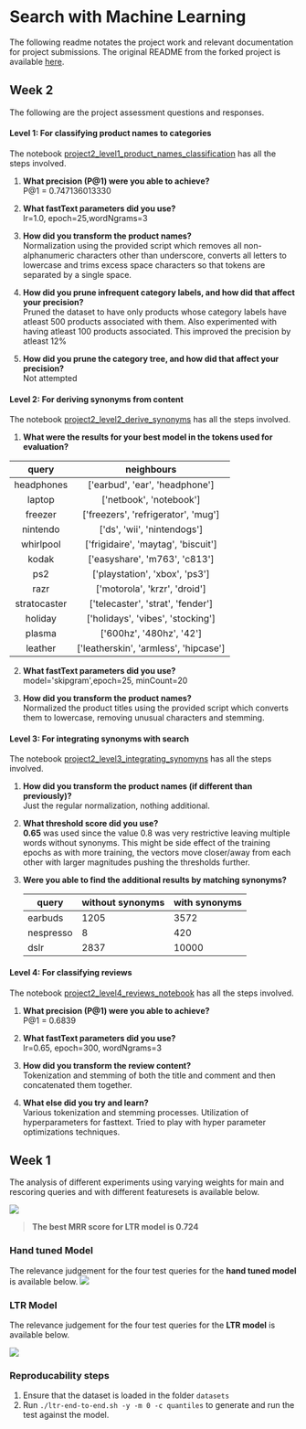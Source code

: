 # Search with Machine Learning
The following readme notates the project work and relevant documentation for project submissions. The original README from the forked project is available [here](Original-README.md).

## Week 2
The following are the project assessment questions and responses.

#### Level 1: For classifying product names to categories
The notebook [project2_level1_product_names_classification](week2/project2_level1_product_names_classification.ipynb) has all the steps involved. 


1. **What precision (P@1) were you able to achieve?**  
P@1 = 0.747136013330

2. **What fastText parameters did you use?**  
lr=1.0, epoch=25,wordNgrams=3

3. **How did you transform the product names?**  
Normalization using the provided script which removes all non-alphanumeric characters other than underscore, converts all letters to lowercase and trims excess space characters so that tokens are separated by a single space.

4. **How did you prune infrequent category labels, and how did that affect your precision?**  
Pruned the dataset to have only products whose category labels have atleast 500 products associated with them. Also experimented with having atleast 100 products associated. This improved the precision by atleast 12% 
    
5. **How did you prune the category tree, and how did that affect your precision?**  
   Not attempted        


#### Level 2: For deriving synonyms from content
The notebook [project2_level2_derive_synonyms](week2/project2_level2_derive_synonyms.ipynb) has all the steps involved.
    
1. **What were the results for your best model in the tokens used for evaluation?** 

|     query    |              neighbours               |
|:------------:|:-------------------------------------:|
| headphones   |    ['earbud', 'ear', 'headphone']     |
| laptop       |        ['netbook', 'notebook']        |
| freezer      |  ['freezers', 'refrigerator', 'mug']  |
| nintendo     |      ['ds', 'wii', 'nintendogs']      |
| whirlpool    |  ['frigidaire', 'maytag', 'biscuit']  |
| kodak        |     ['easyshare', 'm763', 'c813']     |
| ps2          |    ['playstation', 'xbox', 'ps3']     |
| razr         |     ['motorola', 'krzr', 'droid']     |
| stratocaster |   ['telecaster', 'strat', 'fender']   |
| holiday      |   ['holidays', 'vibes', 'stocking']   |
| plasma       |       ['600hz', '480hz', '42']        |
| leather      | ['leatherskin', 'armless', 'hipcase'] |


2. **What fastText parameters did you use?**  
model='skipgram',epoch=25, minCount=20

3. **How did you transform the product names?**  
Normalized the product titles using the provided script which converts them to lowercase, removing unusual characters and stemming.

#### Level 3: For integrating synonyms with search
The notebook [project2_level3_integrating_synomyns](week2/project2_level3_integrating_synomyns.ipynb) has all the steps involved.

1. **How did you transform the product names (if different than previously)?**  
Just the regular normalization, nothing additional.

2. **What threshold score did you use?**  
**0.65** was used since the value 0.8 was very restrictive leaving multiple words without synonyms. This might be side effect of the training epochs as with more training, the vectors move closer/away from each other with larger magnitudes pushing the thresholds further.

3. **Were you able to find the additional results by matching synonyms?**
    
    | query     | without synonyms | with synonyms |
    |-----------|------------------|---------------|
    | earbuds   | 1205             | 3572          |
    | nespresso | 8                | 420           |
    | dslr      | 2837             | 10000         |

#### Level 4: For classifying reviews
The notebook [project2_level4_reviews_notebook](week2/project2_level4_reviews_notebook.ipynb) has all the steps involved.

1. **What precision (P@1) were you able to achieve?**  
   P@1 = 0.6839

3. **What fastText parameters did you use?**  
   lr=0.65, epoch=300, wordNgrams=3

4. **How did you transform the review content?**  
   Tokenization and stemming of both the title and comment and then concatenated them together.

5. **What else did you try and learn?**  
   Various tokenization and stemming processes. Utilization of hyperparameters for fasttext. Tried to play with hyper parameter optimizations techniques.
       



## Week 1
The analysis of different experiments using varying weights for main and rescoring queries and with different featuresets is available below.

![](week1/week1_experiments.png)

> **The best MRR score for LTR model is 0.724**

### Hand tuned Model
The relevance judgement for the four test queries for the **hand tuned model** is available below.
![](week1/Analysis-Handtuned.png)

### LTR Model
The relevance judgement for the four test queries for the **LTR model** is available below.

![](week1/Analysis-LTR.png)


### Reproducability steps
1. Ensure that the dataset is loaded in the folder `datasets`
2. Run `./ltr-end-to-end.sh -y -m 0 -c quantiles` to generate and run the test against the model.